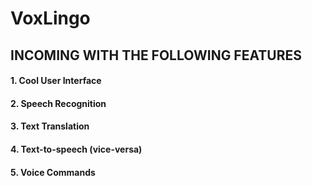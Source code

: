 # VoxLingo

## INCOMING WITH THE FOLLOWING FEATURES


#### 1. Cool User Interface
#### 2. Speech Recognition
#### 3. Text Translation
#### 4. Text-to-speech (vice-versa)
#### 5. Voice Commands